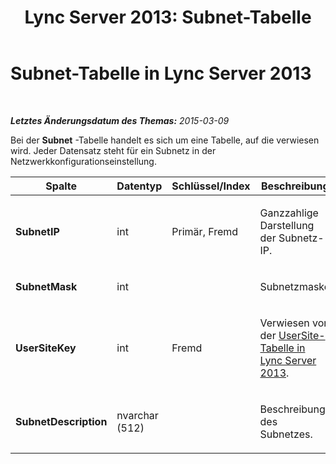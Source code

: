 ﻿---
title: 'Lync Server 2013: Subnet-Tabelle'
TOCTitle: Subnet-Tabelle
ms:assetid: 76f5c995-96c8-4aa3-bc30-1d74991d7c42
ms:mtpsurl: https://technet.microsoft.com/de-de/library/Gg398582(v=OCS.15)
ms:contentKeyID: 49294459
ms.date: 05/19/2016
mtps_version: v=OCS.15
ms.translationtype: HT
---

# Subnet-Tabelle in Lync Server 2013

 

_**Letztes Änderungsdatum des Themas:** 2015-03-09_

Bei der **Subnet** -Tabelle handelt es sich um eine Tabelle, auf die verwiesen wird. Jeder Datensatz steht für ein Subnetz in der Netzwerkkonfigurationseinstellung.


<table>
<colgroup>
<col style="width: 25%" />
<col style="width: 25%" />
<col style="width: 25%" />
<col style="width: 25%" />
</colgroup>
<thead>
<tr class="header">
<th><strong>Spalte</strong></th>
<th><strong>Datentyp</strong></th>
<th><strong>Schlüssel/Index</strong></th>
<th><strong>Beschreibung</strong></th>
</tr>
</thead>
<tbody>
<tr class="odd">
<td><p><strong>SubnetIP</strong></p></td>
<td><p>int</p></td>
<td><p>Primär, Fremd</p></td>
<td><p>Ganzzahlige Darstellung der Subnetz-IP.</p></td>
</tr>
<tr class="even">
<td><p><strong>SubnetMask</strong></p></td>
<td><p>int</p></td>
<td><p></p></td>
<td><p>Subnetzmaske</p></td>
</tr>
<tr class="odd">
<td><p><strong>UserSiteKey</strong></p></td>
<td><p>int</p></td>
<td><p>Fremd</p></td>
<td><p>Verwiesen von der <a href="lync-server-2013-usersite-table.md">UserSite-Tabelle in Lync Server 2013</a>.</p></td>
</tr>
<tr class="even">
<td><p><strong>SubnetDescription</strong></p></td>
<td><p>nvarchar (512)</p></td>
<td><p></p></td>
<td><p>Beschreibung des Subnetzes.</p></td>
</tr>
</tbody>
</table>

